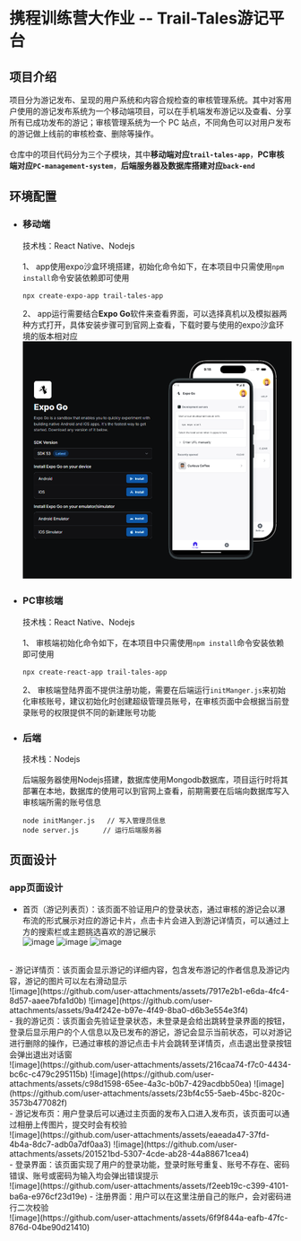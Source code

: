 # 携程训练营大作业 -- Trail-Tales游记平台
## 项目介绍
项目分为游记发布、呈现的用户系统和内容合规检查的审核管理系统。其中对客用户使用的游记发布系统为一个移动端项目，可以在手机端发布游记以及查看、分享所有已成功发布的游记；审核管理系统为一个 PC 站点，不同角色可以对用户发布的游记做上线前的审核检查、删除等操作。<br><br>
仓库中的项目代码分为三个子模块，其中**移动端对应`trail-tales-app`**，**PC审核端对应`PC-management-system`**，**后端服务器及数据库搭建对应`back-end`**
## 环境配置
- ### 移动端<br>
  技术栈：React Native、Nodejs<br><br>
  1、 app使用expo沙盒环境搭建，初始化命令如下，在本项目中只需使用`npm install`命令安装依赖即可使用<br>
  ```
  npx create-expo-app trail-tales-app
  ```
  2、 app运行需要结合**Expo Go**软件来查看界面，可以选择真机以及模拟器两种方式打开，具体安装步骤可到官网上查看，下载时要与使用的expo沙盒环境的版本相对应<br>
  ![image](pictures/1.png)
- ### PC审核端<br>
  技术栈：React Native、Nodejs<br><br>
  1、 审核端初始化命令如下，在本项目中只需使用`npm install`命令安装依赖即可使用<br>
  ```
  npx create-react-app trail-tales-app
  ```
  2、 审核端登陆界面不提供注册功能，需要在后端运行`initManger.js`来初始化审核账号，建议初始化时创建超级管理员账号，在审核页面中会根据当前登录账号的权限提供不同的新建账号功能
- ### 后端<br>
  技术栈：Nodejs<br><br>
  后端服务器使用Nodejs搭建，数据库使用Mongodb数据库，项目运行时将其部署在本地，数据库的使用可以到官网上查看，前期需要在后端向数据库写入审核端所需的账号信息
  ```
  node initManger.js   // 写入管理员信息
  node server.js      // 运行后端服务器
  ```
## 页面设计
### app页面设计
- 首页（游记列表页）：该页面不验证用户的登录状态，通过审核的游记会以瀑布流的形式展示对应的游记卡片，点击卡片会进入到游记详情页，可以通过上方的搜索栏或主题挑选喜欢的游记展示<br>
![image](https://github.com/user-attachments/assets/4e1d9335-ee9a-4912-8e3a-2dbe1a7bacea)
![image](https://github.com/user-attachments/assets/a8c7b5d8-1a14-4c12-9c1b-141584b8b16d)
![image](https://github.com/user-attachments/assets/a506904a-29cf-46bf-9ca7-ff4e1c397127)
<br>
- 游记详情页：该页面会显示游记的详细内容，包含发布游记的作者信息及游记内容，游记的图片可以左右滑动显示<br>
![image](https://github.com/user-attachments/assets/7917e2b1-e6da-4fc4-8d57-aaee7bfa1d0b)
![image](https://github.com/user-attachments/assets/9a4f242e-b97e-4f49-8ba0-d6b3e554e3f4)
<br>
- 我的游记页：该页面会先验证登录状态，未登录是会给出跳转登录界面的按钮，登录后显示用户的个人信息以及已发布的游记，游记会显示当前状态，可以对游记进行删除的操作，已通过审核的游记点击卡片会跳转至详情页，点击退出登录按钮会弹出退出对话窗<br>
![image](https://github.com/user-attachments/assets/216caa74-f7c0-4434-bc6c-c479c295115b)
![image](https://github.com/user-attachments/assets/c98d1598-65ee-4a3c-b0b7-429acdbb50ea)
![image](https://github.com/user-attachments/assets/23bf4c55-5aeb-45bc-820c-3573b477082f)
<br>
- 游记发布页：用户登录后可以通过主页面的发布入口进入发布页，该页面可以通过相册上传图片，提交时会有校验<br>
![image](https://github.com/user-attachments/assets/eaeada47-37fd-4b4a-8dc7-adb0a7df0aa3)
![image](https://github.com/user-attachments/assets/201521bd-5307-4cde-ab28-44a88671cea4)
<br>
- 登录界面：该页面实现了用户的登录功能，登录时账号重复、账号不存在、密码错误、账号或密码为输入均会弹出错误提示<br>
![image](https://github.com/user-attachments/assets/f2eeb19c-c399-4101-ba6a-e976cf23d19e)
- 注册界面：用户可以在这里注册自己的账户，会对密码进行二次校验<br>
![image](https://github.com/user-attachments/assets/6f9f844a-eafb-47fc-876d-04be90d21410)
<br>


